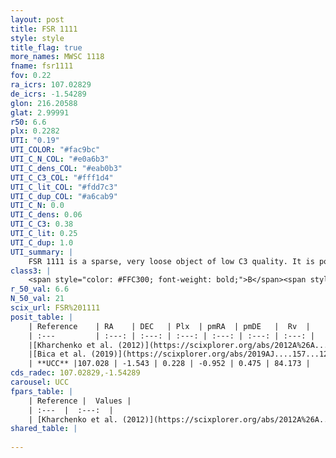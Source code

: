 ```yaml
---
layout: post
title: FSR 1111
style: style
title_flag: true
more_names: MWSC 1118
fname: fsr1111
fov: 0.22
ra_icrs: 107.02829
de_icrs: -1.54289
glon: 216.20588
glat: 2.99991
r50: 6.6
plx: 0.2282
UTI: "0.19"
UTI_COLOR: "#fac9bc"
UTI_C_N_COL: "#e0a6b3"
UTI_C_dens_COL: "#eab0b3"
UTI_C_C3_COL: "#fff1d4"
UTI_C_lit_COL: "#fdd7c3"
UTI_C_dup_COL: "#a6cab9"
UTI_C_N: 0.0
UTI_C_dens: 0.06
UTI_C_C3: 0.38
UTI_C_lit: 0.25
UTI_C_dup: 1.0
UTI_summary: |
    FSR 1111 is a sparse, very loose object of low C3 quality. It is poorly studied in the literature, with no articles listed in the last 6 years.<br><br><span style="color: #99180f; font-weight: bold;">Warning: </span>contains less than 25 stars with <i>P>0.5</i> estimated.
class3: |
    <span style="color: #FFC300; font-weight: bold;">B</span><span style="color: red; font-weight: bold;">C</span>
r_50_val: 6.6
N_50_val: 21
scix_url: FSR%201111
posit_table: |
    | Reference    | RA    | DEC   | Plx  | pmRA  | pmDE   |  Rv  |
    | :---         | :---: | :---: | :---: | :---: | :---: | :---: |
    |[Kharchenko et al. (2012)](https://scixplorer.org/abs/2012A%26A...543A.156K) | 107.025 | -1.528 | -- | 2.07 | -1.04 | -- |
    |[Bica et al. (2019)](https://scixplorer.org/abs/2019AJ....157...12B) | 107.016 | -1.527 | -- | -- | -- | -- |
    | **UCC** |107.028 | -1.543 | 0.228 | -0.952 | 0.475 | 84.173 | 
cds_radec: 107.02829,-1.54289
carousel: UCC
fpars_table: |
    | Reference |  Values |
    | :---  |  :---:  |
    | [Kharchenko et al. (2012)](https://scixplorer.org/abs/2012A%26A...543A.156K) | `e_bv=0.146, distance=1544, log_age=8.875` |
shared_table: |
    
---
```

